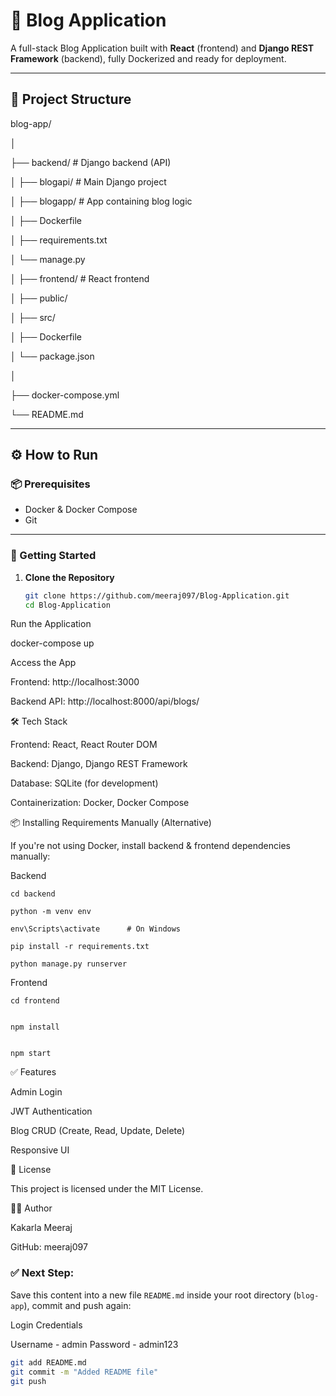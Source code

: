 # 📝 Blog Application

A full-stack Blog Application built with **React** (frontend) and **Django REST Framework** (backend), fully Dockerized and ready for deployment.

---

## 📂 Project Structure

blog-app/

│

├── backend/ # Django backend (API)

│ ├── blogapi/ # Main Django project

│ ├── blogapp/ # App containing blog logic

│ ├── Dockerfile

│ ├── requirements.txt

│ └── manage.py

│
├── frontend/ # React frontend

│ ├── public/

│ ├── src/

│ ├── Dockerfile

│ └── package.json

│

├── docker-compose.yml

└── README.md

---

## ⚙️ How to Run

### 📦 Prerequisites

- Docker & Docker Compose
- Git

---

### 🚀 Getting Started

1. **Clone the Repository**
   
   ```bash
   git clone https://github.com/meeraj097/Blog-Application.git
   cd Blog-Application
   
Run the Application



docker-compose up

Access the App

Frontend: http://localhost:3000

Backend API: http://localhost:8000/api/blogs/

🛠 Tech Stack

Frontend: React, React Router DOM

Backend: Django, Django REST Framework

Database: SQLite (for development)

Containerization: Docker, Docker Compose



📦 Installing Requirements Manually (Alternative)


If you're not using Docker, install backend & frontend dependencies manually:



Backend

```
cd backend

python -m venv env

env\Scripts\activate      # On Windows

pip install -r requirements.txt

python manage.py runserver
```


Frontend

```
cd frontend


npm install


npm start
```

✅ Features


Admin Login


JWT Authentication

Blog CRUD (Create, Read, Update, Delete)

Responsive UI


📄 License


This project is licensed under the MIT License.

🙋‍♂️ Author

Kakarla Meeraj

GitHub: meeraj097



### ✅ Next Step:

Save this content into a new file `README.md` inside your root directory (`blog-app`), commit and push again:






Login Credentials 

Username - admin
Password - admin123

```bash
git add README.md
git commit -m "Added README file"
git push



